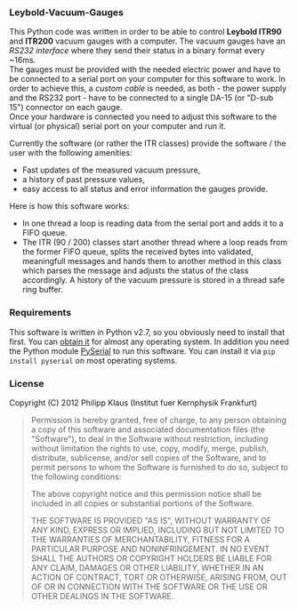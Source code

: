 ### Leybold-Vacuum-Gauges

This Python code was written in order to be able to control **Leybold
ITR90** and **ITR200** vacuum gauges with a computer.
The vacuum gauges have an *RS232 interface* where they send their status
in a binary format every ~16ms.  
The gauges must be provided with the needed electric power and have to
be connected to a serial port on your computer for this software to
work. In order to achieve this, a _custom cable_ is needed, as both -
the power supply and the RS232 port - have to be connected to a single
DA-15 (or "D-sub 15") connector on each gauge.  
Once your hardware is connected you need to adjust this software to the
virtual (or physical) serial port on your computer and run it.

Currently the software (or rather the ITR classes) provide the software
/ the user with the following amenities:

* Fast updates of the measured vacuum pressure,
* a history of past pressure values,
* easy access to all status and error information the gauges provide.

Here is how this software works:

* In one thread a loop is reading data from the serial port and adds it
  to a FIFO queue.
* The ITR (90 / 200) classes start another thread where a loop reads
  from the former FIFO queue, splits the received bytes into validated,
  meaningfull messages and hands them to another method in this class
  which parses the message and adjusts the status of the class accordingly.
  A history of the vacuum pressure is stored in a thread safe ring buffer.

### Requirements

This software is written in Python v2.7, so you obviously need to install
that first. You can [obtain it][Python] for almost any operating system.
In addition you need the Python module [PySerial][] to run this software.
You can install it via `pip install pyserial` on most operating systems.

### License

Copyright (C) 2012 Philipp Klaus (Institut fuer Kernphysik Frankfurt)

> Permission is hereby granted, free of charge, to any person
> obtaining a copy of this software and associated documentation files
> (the "Software"), to deal in the Software without restriction, including
> without limitation the rights to use, copy, modify, merge, publish,
> distribute, sublicense, and/or sell copies of the Software, and to
> permit persons to whom the Software is furnished to do so, subject to
> the following conditions:
> 
> The above copyright notice and this permission notice shall be
> included in all copies or substantial portions of the Software.
> 
> THE SOFTWARE IS PROVIDED "AS IS", WITHOUT WARRANTY OF ANY KIND,
> EXPRESS OR IMPLIED, INCLUDING BUT NOT LIMITED TO THE WARRANTIES OF
> MERCHANTABILITY, FITNESS FOR A PARTICULAR PURPOSE AND NONINFRINGEMENT.
> IN NO EVENT SHALL THE AUTHORS OR COPYRIGHT HOLDERS BE LIABLE FOR ANY
> CLAIM, DAMAGES OR OTHER LIABILITY, WHETHER IN AN ACTION OF CONTRACT,
> TORT OR OTHERWISE, ARISING FROM, OUT OF OR IN CONNECTION WITH THE
> SOFTWARE OR THE USE OR OTHER DEALINGS IN THE SOFTWARE.

[PySerial]: http://pyserial.sourceforge.net/
[Python]: http://www.python.org/getit/
